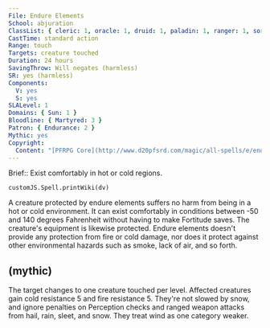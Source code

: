 ```yaml
---
File: Endure Elements
School: abjuration
ClassList: { cleric: 1, oracle: 1, druid: 1, paladin: 1, ranger: 1, sorcerer: 1, wizard: 1, alchemist: 1, summoner: 1, unchained summoner: 1, bloodrager: 1, shaman: 1, psychic: 1, spiritualist: 1 }
CastTime: standard action
Range: touch
Targets: creature touched
Duration: 24 hours
SavingThrow: Will negates (harmless)
SR: yes (harmless)
Components:
  V: yes
  S: yes
SLALevel: 1
Domains: { Sun: 1 }
Bloodline: { Martyred: 3 }
Patron: { Endurance: 2 }
Mythic: yes
Copyright:
  Content: "[PFRPG Core](http://www.d20pfsrd.com/magic/all-spells/e/endure-elements)"
---
```

Brief:: Exist comfortably in hot or cold regions.

```dataviewjs
customJS.Spell.printWiki(dv)
```

A creature protected by endure elements suffers no harm from being in a hot or cold environment. It can exist comfortably in conditions between -50 and 140 degrees Fahrenheit without having to make Fortitude saves. The creature's equipment is likewise protected.  Endure elements doesn't provide any protection from fire or cold damage, nor does it protect against other environmental hazards such as smoke, lack of air, and so forth.


## (mythic)

The target changes to one creature touched per level. Affected creatures gain cold resistance 5 and fire resistance 5. They're not slowed by snow, and ignore penalties on Perception checks and ranged weapon attacks from hail, rain, sleet, and snow. They treat wind as one category weaker.
